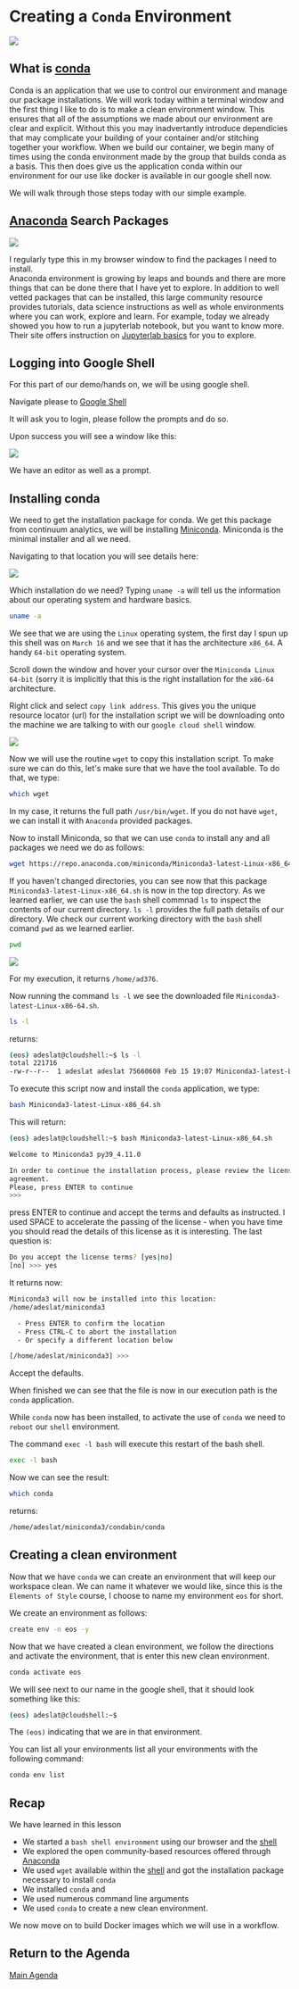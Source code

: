 # Creating a `Conda` Environment

<img src="https://upload.wikimedia.org/wikipedia/commons/e/ea/Conda_logo.svg">


## What is [conda](https://docs.conda.io/en/latest/)

Conda is an application that we use to control our environment and manage our package installations.  We will work today within a terminal window and the first thing I like to do is to make a clean environment window.   This ensures that all of the assumptions we made about our environment are clear and explicit.  Without this you may inadvertantly introduce dependicies that may complicate your building of your container and/or stitching together your workflow.   When we build our container, we begin many of times using the conda environment made by the group that builds conda as a basis.  This then does give us the application conda within our environment for our use like docker is available in our google shell now.

We will walk through those steps today with our simple example.   

## [Anaconda](https://anaconda.org/) Search Packages

<img src="https://github.com/NIH-NICHD/Elements-of-Style-Workflow-Creation-Maintenance/blob/main/assets/AnacondaMainWindow1.png">

I regularly type this in my browser window to find the packages I need to install.  
Anaconda environment is growing by leaps and bounds and there are more things that can be done there that I have yet to explore.   In addition to well vetted packages that can be installed, this large community resource provides tutorials, data science instructions as well as whole environments where you can work, explore and learn.   For example, today we already showed you how to run a jupyterlab notebook, but you want to know more.  Their site offers instruction on [Jupyterlab basics](https://anaconda.org/ijstokes/open-data-science-with-anaconda/notebook) for you to explore.

## Logging into Google Shell

For this part of our demo/hands on, we will be using google shell.  

Navigate please to [Google Shell](https://shell.cloud.google.com/)

It will ask you to login, please follow the prompts and do so.

Upon success you will see a window like this:

<img src="https://github.com/NIH-NICHD/Elements-of-Style-Workflow-Creation-Maintenance/blob/main/assets/GoogleCloudShell1.png">

We have an editor as well as a prompt.

## Installing conda

We need to get the installation package for conda.  We get this package from continuum analytics, we will be installing [Miniconda](https://docs.conda.io/en/latest/miniconda.html).  Miniconda is the minimal installer and all we need.

Navigating to that location you will see details here:

<img src="https://github.com/NIH-NICHD/Elements-of-Style-Workflow-Creation-Maintenance/blob/main/assets/AnacondaMiniconda2.png">

Which installation do we need?  Typing `uname -a` will tell us the information about our operating system and hardware basics.

```bash
uname -a
```

We see that we are using the `Linux` operating system, the first day I spun up this shell was on `March 16` and we see that it has the architecture `x86_64`.  A handy `64-bit` operating system.   

Scroll down the window and hover your cursor over the `Miniconda Linux 64-bit` (sorry it is implicitly that this is the right installation for the `x86-64` architecture.

Right click and select `copy link address`.   This gives you the unique resource locator (url) for the installation script we will be downloading onto the machine we are talking to with our `google cloud shell` window.

<img src="https://github.com/NIH-NICHD/Elements-of-Style-Workflow-Creation-Maintenance/blob/main/assets/AnacondaMiniconda3.png">

Now we will use the routine `wget` to copy this installation script.   To make sure we can do this, let's make sure that we have the tool available.   To do that, we type:

```bash
which wget
```

In my case, it returns the full path `/usr/bin/wget`.   If you do not have `wget`, we can install it with `Anaconda` provided packages.

Now to install Miniconda, so that we can use `conda` to install any and all packages we need we do as follows:


```bash
wget https://repo.anaconda.com/miniconda/Miniconda3-latest-Linux-x86_64.sh
```

If you haven't changed directories, you can see now that this package `Miniconda3-latest-Linux-x86_64.sh` is now in the top directory.   As we learned earlier, we can use the `bash` shell commnad `ls` to inspect the contents of our current directory.  `ls -l` provides the full path details of our directory.   We check our current working directory with the `bash` shell comand `pwd` as we learned earlier.

```bash
pwd
```

<img src="https://github.com/NIH-NICHD/Elements-of-Style-Workflow-Creation-Maintenance/blob/main/assets/GoogleShellWindow2.png">

For my execution, it returns `/home/ad376`.

Now running the command `ls -l` we see the downloaded file `Miniconda3-latest-Linux-x86-64.sh`.

```bash
ls -l
```

returns:
```bash
(eos) adeslat@cloudshell:~$ ls -l
total 221716
-rw-r--r--  1 adeslat adeslat 75660608 Feb 15 19:07 Miniconda3-latest-Linux-x86_64.sh
```

To execute this script now and install the `conda` application, we type:

```bash
bash Miniconda3-latest-Linux-x86_64.sh
```

This will return:

```bash
(eos) adeslat@cloudshell:~$ bash Miniconda3-latest-Linux-x86_64.sh

Welcome to Miniconda3 py39_4.11.0

In order to continue the installation process, please review the license
agreement.
Please, press ENTER to continue
>>>
```

press ENTER to continue and accept the terms and defaults as instructed. I used SPACE to accelerate the passing of the license - when you have time you should read the details of this license as it is interesting.   The last question is:

```bash
Do you accept the license terms? [yes|no]
[no] >>> yes
```

It returns now:
```bash
Miniconda3 will now be installed into this location:
/home/adeslat/miniconda3

  - Press ENTER to confirm the location
  - Press CTRL-C to abort the installation
  - Or specify a different location below

[/home/adeslat/miniconda3] >>>
```
Accept the defaults.

When finished we can see that the file is now in our execution path is the `conda` application.

While `conda` now has been installed, to activate the use of `conda` we need to `reboot` our `shell` environment.   

The command `exec -l bash` will execute this restart of the bash shell.

```bash
exec -l bash
```

Now we can see the result:

```bash
which conda
```

returns:
```bash
/home/adeslat/miniconda3/condabin/conda
```
## Creating a clean environment

Now that we have `conda` we can create an environment that will keep our workspace clean.  We can name it whatever we would like, since this is the `Elements of Style` course, I choose to name my environment `eos` for short.

We create an environment as follows:

```bash
create env -n eos -y
```

Now that we have created a clean environment, we follow the directions and activate the environment, that is enter this new clean environment.

```bash
conda activate eos
```

We will see next to our name in the google shell, that it should look something like this:

```bash
(eos) adeslat@cloudshell:~$
```

The `(eos)` indicating that we are in that environment.

You can list all your environments list all your environments with the following command:

```bash
conda env list
```

## Recap

We have learned in this lesson

* We started a `bash shell environment` using our browser and the [shell](https://shell.cloud.google.com)
* We explored the open community-based resources offered through [Anaconda](https://anaconda.org)
* We used `wget` available within the [shell](https://shell.cloud.google.com) and got the installation package necessary to install `conda` 
* We installed `conda` and 
* We used numerous command line arguments 
* We used `conda` to create a new clean environment.

We now move on to build Docker images which we will use in a workflow.

## Return to the Agenda

[Main Agenda](https://github.com/NIH-NICHD/Elements-of-Style-Workflow-Creation-Maintenance#readme)
